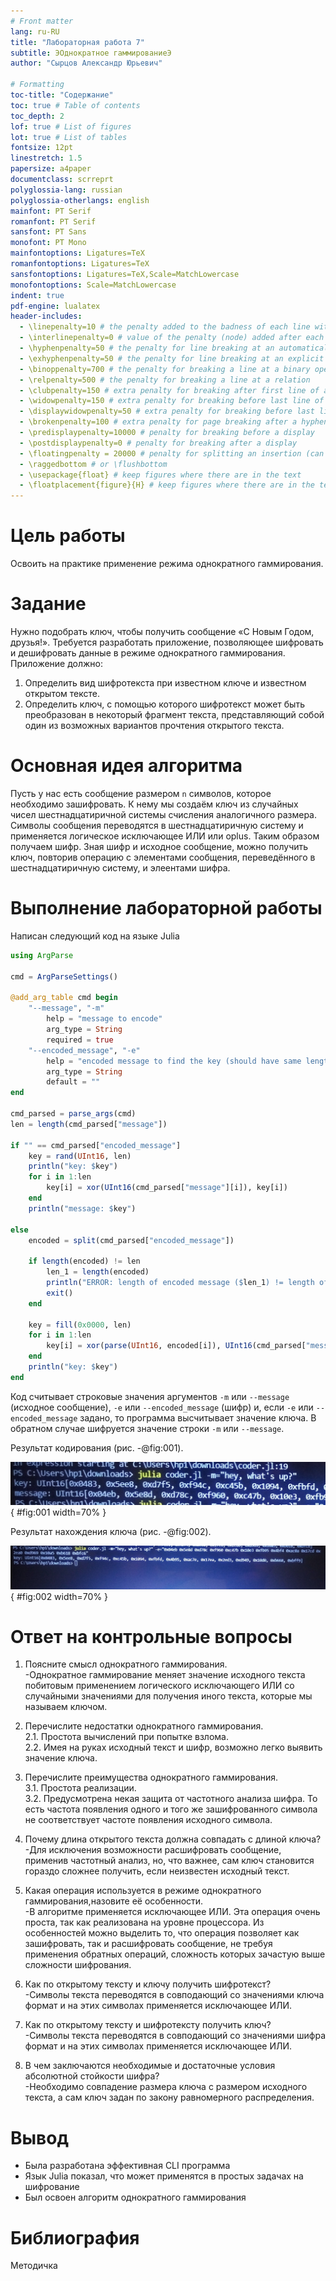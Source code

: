 ```yaml
---
# Front matter
lang: ru-RU
title: "Лабораторная работа 7"
subtitle: ЭОднократное гаммированиеЭ
author: "Сырцов Александр Юрьевич"

# Formatting
toc-title: "Содержание"
toc: true # Table of contents
toc_depth: 2
lof: true # List of figures
lot: true # List of tables
fontsize: 12pt
linestretch: 1.5
papersize: a4paper
documentclass: scrreprt
polyglossia-lang: russian
polyglossia-otherlangs: english
mainfont: PT Serif
romanfont: PT Serif
sansfont: PT Sans
monofont: PT Mono
mainfontoptions: Ligatures=TeX
romanfontoptions: Ligatures=TeX
sansfontoptions: Ligatures=TeX,Scale=MatchLowercase
monofontoptions: Scale=MatchLowercase
indent: true
pdf-engine: lualatex
header-includes:
  - \linepenalty=10 # the penalty added to the badness of each line within a paragraph (no associated penalty node) Increasing the value makes tex try to have fewer lines in the paragraph.
  - \interlinepenalty=0 # value of the penalty (node) added after each line of a paragraph.
  - \hyphenpenalty=50 # the penalty for line breaking at an automatically inserted hyphen
  - \exhyphenpenalty=50 # the penalty for line breaking at an explicit hyphen
  - \binoppenalty=700 # the penalty for breaking a line at a binary operator
  - \relpenalty=500 # the penalty for breaking a line at a relation
  - \clubpenalty=150 # extra penalty for breaking after first line of a paragraph
  - \widowpenalty=150 # extra penalty for breaking before last line of a paragraph
  - \displaywidowpenalty=50 # extra penalty for breaking before last line before a display math
  - \brokenpenalty=100 # extra penalty for page breaking after a hyphenated line
  - \predisplaypenalty=10000 # penalty for breaking before a display
  - \postdisplaypenalty=0 # penalty for breaking after a display
  - \floatingpenalty = 20000 # penalty for splitting an insertion (can only be split footnote in standard LaTeX)
  - \raggedbottom # or \flushbottom
  - \usepackage{float} # keep figures where there are in the text
  - \floatplacement{figure}{H} # keep figures where there are in the text
---
```


# Цель работы

Освоить на практике применение режима однократного гаммирования.

# Задание

Нужно подобрать ключ, чтобы получить сообщение «С Новым Годом, друзья!». Требуется разработать приложение, позволяющее шифровать и дешифровать данные в режиме однократного гаммирования. Приложение должно:
1. Определить вид шифротекста при известном ключе и известном открытом тексте. 
2. Определить ключ, с помощью которого шифротекст может быть преобразован в некоторый фрагмент текста, представляющий собой один из возможных вариантов прочтения открытого текста.

# Основная идея алгоритма

Пусть у нас есть сообщение размером `n` символов, которое необходимо зашифровать. К нему мы создаём ключ из случайных чисел шестнадцатиричной системы счисления аналогичного размера. Символы сообщения переводятся в шестнадцатиричную систему и применяется логическое исключающее ИЛИ или oplus. Таким образом получаем шифр. Зная шифр и исходное сообщение, можно получить ключ, повторив операцию с элементами сообщения, переведённого в шестнадцатиричную систему, и элеентами шифра.

# Выполнение лабораторной работы

Написан следующий код на языке Julia

```jl
using ArgParse

cmd = ArgParseSettings()

@add_arg_table cmd begin
    "--message", "-m"
        help = "message to encode"
        arg_type = String
        required = true
    "--encoded_message", "-e"
        help = "encoded message to find the key (should have same length as not encoded message and represent a string of UInt16). Example: -e=\"0x0061 0x0f1d0\""
        arg_type = String
        default = ""
end

cmd_parsed = parse_args(cmd)
len = length(cmd_parsed["message"])

if "" == cmd_parsed["encoded_message"]
    key = rand(UInt16, len)
    println("key: $key")
    for i in 1:len
        key[i] = xor(UInt16(cmd_parsed["message"][i]), key[i])
    end
    println("message: $key")
    
else
    encoded = split(cmd_parsed["encoded_message"])

    if length(encoded) != len
        len_1 = length(encoded)
        println("ERROR: length of encoded message ($len_1) != length of original message ($len)")
        exit()
    end

    key = fill(0x0000, len)
    for i in 1:len
        key[i] = xor(parse(UInt16, encoded[i]), UInt16(cmd_parsed["message"][i]))
    end
    println("key: $key")
end

```

Код считывает строковые значения аргументов `-m` или `--message` (исходное сообщение), `-e` или `--encoded_message` (шифр) и, если `-e` или `--encoded_message` задано, то программа высчитывает значение ключа. В обратном случае шифруется значение строки `-m` или `--message`.

Результат кодирования (рис. -@fig:001).

![Проверка режима enforcing](1.png){ #fig:001 width=70% }

Результат нахождения ключа (рис. -@fig:002).

![Контекст безопасности](2.png){ #fig:002 width=70% }

# Ответ на контрольные вопросы

1. Поясните смысл однократного гаммирования. \
-Однократное гаммирование меняет значение исходного текста побитовым применением логического исключающего ИЛИ со случайными значениями для получения иного текста, которые мы называем ключом.

2. Перечислите недостатки однократного гаммирования. \
  2.1. Простота вычислений при попытке взлома. \
  2.2. Имея на руках исходный текст и шифр, возможно легко выявить значение ключа.

3. Перечислите преимущества однократного гаммирования. \
  3.1. Простота реализации. \
  3.2. Предусмотрена некая защита от частотного анализа шифра. То есть частота появления одного и того же зашифрованного символа не соответствует частоте появления исходного символа.

4. Почему длина открытого текста должна совпадать с длиной ключа? \
-Для исключения возможности расшифровать сообщение, применив частотный анализ, но, что важнее, сам ключ становится гораздо сложнее получить, если неизвестен исходный текст.

5. Какая операция используется в режиме однократного гаммирования,назовите её особенности. \
-В алгоритме применяется исключающее ИЛИ. Эта операция очень проста, так как реализована на уровне процессора. Из особенностей можно выделить то, что операция позволяет как зашифровать, так и расшифровать сообщение, не требуя применения обратных операций, сложность которых зачастую выше сложности шифрования.

6. Как по открытому тексту и ключу получить шифротекст? \
-Символы текста переводятся в совподающий со значениями ключа формат и на этих символах применяется исключающее ИЛИ.

7. Как по открытому тексту и шифротексту получить ключ? \
-Символы текста переводятся в совподающий со значениями шифра формат и на этих символах применяется исключающее ИЛИ.

8. В чем заключаются необходимые и достаточные условия абсолютной стойкости шифра? \
-Необходимо совпадение размера ключа с размером исходного текста, а сам ключ задан по закону равномерного распределения.

# Вывод

- Была разработана эффективная CLI программа
- Язык Julia показал, что может применятся в простых задачах на шифрование
- Был освоен алгоритм однократного гаммирования

# Библиография

Методичка